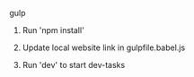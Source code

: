 gulp

1. Run 'npm install'

2. Update local website link in gulpfile.babel.js

3. Run 'dev' to start dev-tasks
